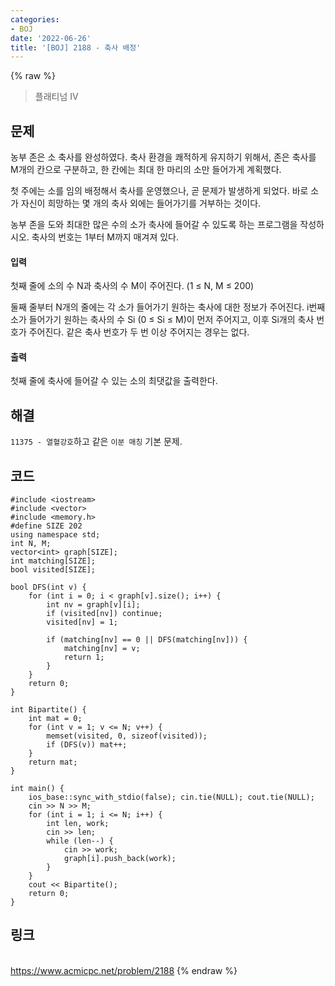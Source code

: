 ```yaml
---
categories:
- BOJ
date: '2022-06-26'
title: '[BOJ] 2188 - 축사 배정'
---
```


{% raw %}
> 플래티넘 IV<br>

## 문제
농부 존은 소 축사를 완성하였다. 축사 환경을 쾌적하게 유지하기 위해서, 존은 축사를 M개의 칸으로 구분하고, 한 칸에는 최대 한 마리의 소만 들어가게 계획했다.

첫 주에는 소를 임의 배정해서 축사를 운영했으나, 곧 문제가 발생하게 되었다. 바로 소가 자신이 희망하는 몇 개의 축사 외에는 들어가기를 거부하는 것이다.

농부 존을 도와 최대한 많은 수의 소가 축사에 들어갈 수 있도록 하는 프로그램을 작성하시오. 축사의 번호는 1부터 M까지 매겨져 있다.

#### 입력
첫째 줄에 소의 수 N과 축사의 수 M이 주어진다. (1 ≤ N, M ≤ 200)

둘째 줄부터 N개의 줄에는 각 소가 들어가기 원하는 축사에 대한 정보가 주어진다. i번째 소가 들어가기 원하는 축사의 수 Si  (0 ≤ Si  ≤ M)이 먼저 주어지고, 이후 Si개의 축사 번호가 주어진다. 같은 축사 번호가 두 번 이상 주어지는 경우는 없다.

#### 출력
첫째 줄에 축사에 들어갈 수 있는 소의 최댓값을 출력한다.

## 해결
`11375 - 열혈강호`하고 같은 `이분 매칭` 기본 문제.

## 코드
```
#include <iostream>
#include <vector>
#include <memory.h>
#define SIZE 202
using namespace std;
int N, M;
vector<int> graph[SIZE];
int matching[SIZE];
bool visited[SIZE];

bool DFS(int v) {
	for (int i = 0; i < graph[v].size(); i++) {
		int nv = graph[v][i];
		if (visited[nv]) continue;
		visited[nv] = 1;

		if (matching[nv] == 0 || DFS(matching[nv])) {
			matching[nv] = v;
			return 1;
		}
	}
	return 0;
}

int Bipartite() {
	int mat = 0;
	for (int v = 1; v <= N; v++) {
		memset(visited, 0, sizeof(visited));
		if (DFS(v)) mat++;
	}
	return mat;
}

int main() {
	ios_base::sync_with_stdio(false); cin.tie(NULL); cout.tie(NULL);
	cin >> N >> M;
	for (int i = 1; i <= N; i++) {
		int len, work;
		cin >> len;
		while (len--) {
			cin >> work;
			graph[i].push_back(work);
		}
	}
	cout << Bipartite();
	return 0;
}
```

## 링크
<br>https://www.acmicpc.net/problem/2188
{% endraw %}
